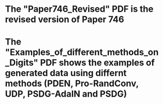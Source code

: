 # The "Paper746_Revised" PDF is the revised version of Paper 746 
# The "Examples_of_different_methods_on_Digits" PDF shows the examples of generated data using differnt methods (PDEN, Pro-RandConv, UDP, PSDG-AdaIN and PSDG)
